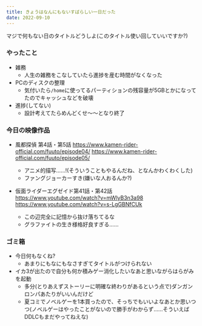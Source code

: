 ```yaml
---
title: きょうはなんにもないすばらしい一日だった
date: 2022-09-10
---
```


マジで何もない日のタイトルどうしよ(このタイトル使い回していいですか?)

### やったこと
+ 雑務
  + 人生の雑務をこなしていたら進捗を産む時間がなくなった
+ PCのディスクの整理
  + 気付いたら`/home`に使ってるパーティションの残容量が5GBとかになってたのでキャッシュなどを破壊
+ 進捗(してない)
  + 設計考えてたらめんどくせ〜〜となり終了

### 今日の映像作品
+ 風都探偵 第4話・第5話 <https://www.kamen-rider-official.com/fuuto/episode04/> <https://www.kamen-rider-official.com/fuuto/episode05/>
  + アニメ的描写……!(そういうこともやるんだね、となんかわくわくした)
  + ファングジョーカーすき(嫌いな人おるんか?)

+ 仮面ライダーエグゼイド第41話・第42話 <https://www.youtube.com/watch?v=mWlyB3n3a98> <https://www.youtube.com/watch?v=s-LgGBNfCUk>
  + この辺完全に記憶から抜け落ちてるな
  + グラファイトの生き様格好良すぎる……

### ゴミ箱
+ 今日何もなくね?
  + あまりにもなにもなさすぎてタイトルがつけられない
+ イカ3が出たので自分も何か積みゲー消化したいなあと思いながらはらがみを起動
  + 多分(とりあえずストーリーに明確な終わりがあるという点で)ダンガンロンパあたりがいいんだけど
  + 夏コミでノベルゲーを1本買ったので、そっちでもいいよなあとか思いつつ(ノベルゲーはやったことがないので勝手がわからず……そういえばDDLCもまだやってねえな)
